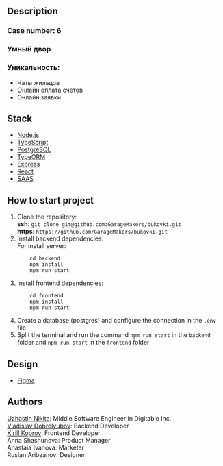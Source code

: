 ## Description

### Case number: 6  
### Умный двор

### Уникальность:  
* Чаты жильцов
* Онлайн оплата счетов
* Онлайн заявки

## Stack

* [Node.js](https://nodejs.org/en/)
* [TypeScript](https://www.typescriptlang.org/)
* [PostgreSQL](https://www.postgresql.org/)
* [TypeORM](https://typeorm.io/#/)
* [Express](https://expressjs.com/)
* [React](https://reactjs.org/)
* [SAAS](https://sass-lang.com/)

## How to start project

1. Clone the repository:  
**ssh**: `git clone git@github.com:GarageMakers/bukovki.git`  
**https**: `https://github.com/GarageMakers/bukovki.git`  
2. Install backend dependencies:  
For install server:  
    ```
        cd backend
        npm install
        npm run start

3. Install frontend dependencies:
    ```
        cd frontend
        npm install
        npm run start
4. Create a database (postgres) and configure the connection in the `.env` file
5. Split the terminal and run the command `npm run start` in the `backend` folder and `npm run start` in the `frontend` folder

## Design

* [Figma](https://www.figma.com/file/dWQLV0xVYxxIT6rOxNJ6e3/%D0%B6%D0%BA%D1%85?node-id=0%3A1)

## Authors
[Uzhastin Nikita](https://github.com/Uzhastin-Nikita): Middle Software Engineer in Digitable Inc.  
[Vladislav Dobrolyubov](https://github.com/CruzedV): Backend Developer  
[Kirill Koprov](https://github.com/swbonjour): Frontend Developer  
Anna Shashunova: Product Manager  
Anastaia Ivanova: Marketer  
Ruslan Aribzanov: Designer
